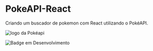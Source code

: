 # PokeAPI-React
Criando um buscador de pokemon com React utilizando o PokéAPI.

![logo da Pokéapi](https://pokeapi.co/static/pokeapi_256.3fa72200.png)

![Badge em Desenvolvimento](http://img.shields.io/static/v1?label=STATUS&message=EM%20DESENVOLVIMENTO&color=GREEN&style=for-the-badge)


<!-- 
cd vite-project
  npm install
  npm run dev -->
